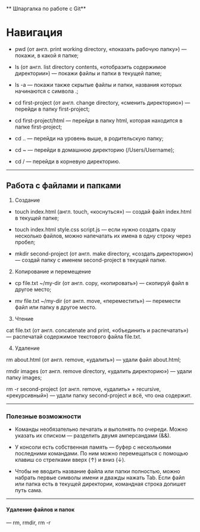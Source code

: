 ** Шпаргалка по работе с Git**

# **Навигация**

- pwd (от англ. print working directory, «показать рабочую папку») — покажи, в какой я папке;

- ls (от англ. list directory contents, «отобразить содержимое директории») — покажи файлы и папки в текущей папке;

- ls -a — покажи также скрытые файлы и папки, названия которых начинаются с символа .;

- cd first-project (от англ. change directory, «сменить директорию») — перейди в папку first-project;

- cd first-project/html — перейди в папку html, которая находится в папке first-project;

- cd .. — перейди на уровень выше, в родительскую папку;

- cd ~ — перейди в домашнюю директорию (/Users/Username);

- cd / — перейди в корневую директорию.

---

## **Работа с файлами и папками**

1. Создание

- touch index.html (англ. touch, «коснуться») — создай файл index.html в текущей папке;

- touch index.html style.css script.js — если нужно создать сразу несколько файлов, можно напечатать их имена в одну строку через пробел;

- mkdir second-project (от англ. make directory, «создать директорию») — создай папку с именем second-project в текущей папке.

2. Копирование и перемещение

- cp file.txt ~/my-dir (от англ. copy, «копировать») — скопируй файл в другое место;

- mv file.txt ~/my-dir (от англ. move, «переместить») — перемести файл или папку в другое место.

3. Чтение

cat file.txt (от англ. concatenate and print, «объединить и распечатать») — распечатай содержимое текстового файла file.txt.

4. Удаление

rm about.html (от англ. remove, «удалить») — удали файл about.html;

rmdir images (от англ. remove directory, «удалить директорию») — удали папку images;

rm -r second-project (от англ. remove, «удалить» + recursive, «рекурсивный») — удали папку second-project и всё, что она содержит.

---

### **Полезные возможности**

- Команды необязательно печатать и выполнять по очереди. Можно указать их списком — разделить двумя амперсандами (&&).

- У консоли есть собственная память — буфер с несколькими последними командами. По ним можно перемещаться с помощью клавиш со стрелками вверх (↑) и вниз (↓).

- Чтобы не вводить название файла или папки полностью, можно набрать первые символы имени и дважды нажать Tab. Если файл или папка есть в текущей директории, командная строка допишет путь сама.

---

#### **Удаление файлов и папок**

 — rm, rmdir, rm -r

